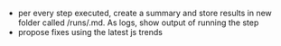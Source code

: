 - per every step executed, create a summary and store results in new folder called /runs/<step-name>.md. As logs, show output of running the step
- propose fixes using the latest js trends

